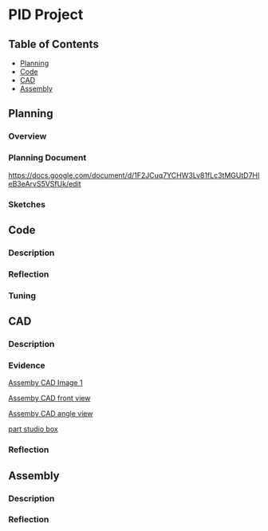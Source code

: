 # PID Project
## Table of Contents
* [Planning](#Planning)
* [Code](#Code)
* [CAD](#CAD)
* [Assembly](#Assembly)

## Planning
### Overview

### Planning Document

https://docs.google.com/document/d/1F2JCuq7YCHW3Lv81fLc3tMGUtD7HIeB3eArvS5VSfUk/edit

### Sketches

## Code

### Description

### Reflection

### Tuning

## CAD

### Description

### Evidence
[Assemby CAD Image 1](https://github.com/honklin/PID-Project/blob/main/images/Assembly%201%20(1).png)

[Assemby CAD front view](https://github.com/honklin/PID-Project/blob/main/images/Assembly%201%20(2).png)

[Assemby CAD angle view](https://github.com/honklin/PID-Project/blob/main/images/Assembly%201.png)

[part studio box](https://github.com/honklin/PID-Project/blob/main/images/Part%20Studio%201.png)


### Reflection

## Assembly

### Description

### Reflection
